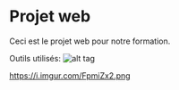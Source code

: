 # Projet web

Ceci est le projet web pour notre formation.

Outils utilisés:
![alt tag](https://letme.fuckmy.cat/TmgK.png)

https://i.imgur.com/FpmiZx2.png
